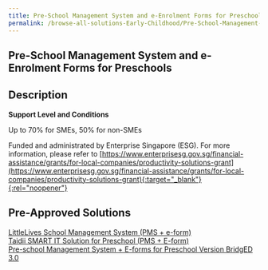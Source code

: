 ```yaml
---
title: Pre-School Management System and e-Enrolment Forms for Preschools
permalink: /browse-all-solutions-Early-Childhood/Pre-School-Management-System-and-e-Enrolment-Forms-for-Preschools
---
```


## Pre-School Management System and e-Enrolment Forms for Preschools
## Description

**Support Level and Conditions**

Up to 70% for SMEs, 50% for non-SMEs

Funded and administrated by Enterprise Singapore (ESG). For more information, please refer to
[https://www.enterprisesg.gov.sg/financial-assistance/grants/for-local-companies/productivity-solutions-grant](https://www.enterprisesg.gov.sg/financial-assistance/grants/for-local-companies/productivity-solutions-grant){:target="_blank"}{:rel="noopener"}

## Pre-Approved Solutions

<a href='/productivity-solutions-grant/solutionrepo/solution2559' target='_blank'>LittleLives School Management System (PMS + e-form)</a><br>
<a href='/productivity-solutions-grant/solutionrepo/solution2595' target='_blank'>Taidii SMART IT Solution for Preschool (PMS + E-form)</a><br>
<a href='/productivity-solutions-grant/solutionrepo/solution2683' target='_blank'>Pre-school Management System + E-forms for Preschool Version BridgED 3.0</a><br>
